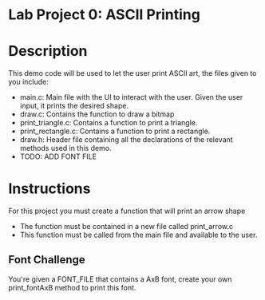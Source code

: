 Lab Project 0: ASCII Printing
===================================
# Description
This demo code will be used to let the user print ASCII art,
the files given to you include:
- main.c: Main file with the UI to interact with the user. Given the user input, it prints the desired shape.
- draw.c: Contains the function to draw a bitmap
- print_triangle.c: Contains a function to print a triangle.
- print_rectangle.c: Contains a function to print a rectangle.
- draw.h: Header file containing all the declarations of the relevant methods used in this demo.
- TODO: ADD FONT FILE

# Instructions
For this project you must create a function that will print an arrow shape
- The function must be contained in a new file called print_arrow.c
- This function must be called from the main file and available to the user.

## Font Challenge
You're given a FONT_FILE that contains a AxB font, create your own print_fontAxB method to print this font.